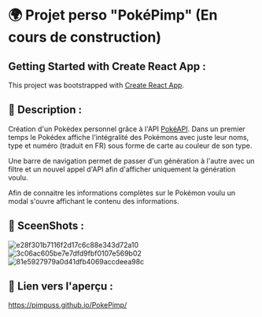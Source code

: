 # 🌍 Projet perso "PokéPimp" (En cours de construction)

## Getting Started with Create React App : 

This project was bootstrapped with [Create React App](https://github.com/facebook/create-react-app).

## 📝 Description :

Création d'un Pokédex personnel grâce à l'API [PokéAPI](https://pokeapi.co/). Dans un premier temps le Pokédex affiche l'intégralité des Pokémons avec juste leur noms, type et numéro (traduit en FR) sous forme de carte au couleur de son type.

Une barre de navigation permet de passer d'un génération à l'autre avec un filtre et un nouvel appel d'API afin d'afficher uniquement la génération voulu.

Afin de connaitre les informations complètes sur le Pokémon voulu un modal s'ouvre affichant le contenu des informations.

## 📸 SceenShots : 

![e28f301b7116f2d17c6c88e343d72a10](https://user-images.githubusercontent.com/89353029/153377960-cd2838f3-a04a-4786-a2ff-40d9cecee0e7.png)
![3c06ac605be7e7dfd9fbf0107e569b02](https://user-images.githubusercontent.com/89353029/153377982-89addd6e-5762-4486-9afe-bee11e4af07d.png)
![81e5927979a0d41dfb4069accdeea98c](https://user-images.githubusercontent.com/89353029/153377997-21ceae65-3779-41bc-8f80-e18a18dc33dc.png)

## 📎 Lien vers l'aperçu : 
https://pimpuss.github.io/PokePimp/




